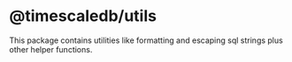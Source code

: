 # @timescaledb/utils

This package contains utilities like formatting and escaping sql strings plus other helper functions.
